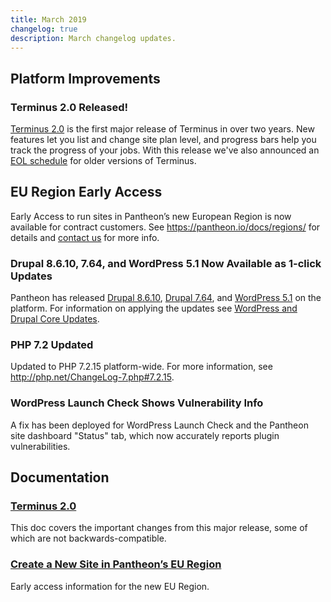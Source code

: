 ```yaml
---
title: March 2019
changelog: true
description: March changelog updates.
---
```


## Platform Improvements
### Terminus 2.0 Released!
[Terminus 2.0](https://github.com/pantheon-systems/terminus) is the first major release of Terminus in over two years. New features let you list and change site plan level, and progress bars help you track the progress of your jobs. With this release we've also announced an [EOL schedule](/terminus/updates/#eol-timeline) for older versions of Terminus.

## EU Region Early Access
Early Access to run sites in Pantheon’s new European Region is now available for contract customers. See <https://pantheon.io/docs/regions/> for details and [contact us](https://pantheon.io/contact-us) for more info.

### Drupal 8.6.10, 7.64, and WordPress 5.1 Now Available as 1-click Updates
Pantheon has released [Drupal 8.6.10](https://www.drupal.org/project/drupal/releases/8.6.10), [Drupal 7.64](https://www.drupal.org/project/drupal/releases/7.64), and [WordPress 5.1](https://wordpress.org/news/2019/02/betty/) on the platform. For information on applying the updates see [WordPress and Drupal Core Updates](/core-updates/).

### PHP 7.2 Updated
Updated to PHP 7.2.15 platform-wide. For more information, see <http://php.net/ChangeLog-7.php#7.2.15>.

### WordPress Launch Check Shows Vulnerability Info
A fix has been deployed for WordPress Launch Check and the Pantheon site dashboard "Status" tab, which now accurately reports plugin vulnerabilities.

## Documentation
### [Terminus 2.0](/terminus-2-0/)
This doc covers the important changes from this major release, some of which are not backwards-compatible.

### [Create a New Site in Pantheon’s EU Region](/regions)
Early access information for the new EU Region.
